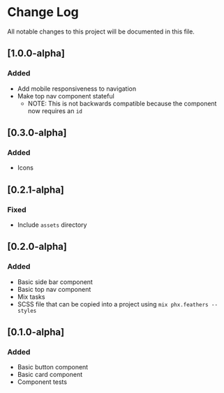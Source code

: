 # Change Log
All notable changes to this project will be documented in this file.

## [1.0.0-alpha]
### Added
* Add mobile responsiveness to navigation
* Make top nav component stateful
  * NOTE: This is not backwards compatible because the component now requires an `id`
## [0.3.0-alpha]
### Added
* Icons

## [0.2.1-alpha]
### Fixed
* Include `assets` directory

## [0.2.0-alpha]
### Added
* Basic side bar component
* Basic top nav component
* Mix tasks
* SCSS file that can be copied into a project using `mix phx.feathers --styles`

## [0.1.0-alpha]
### Added
* Basic button component
* Basic card component
* Component tests
